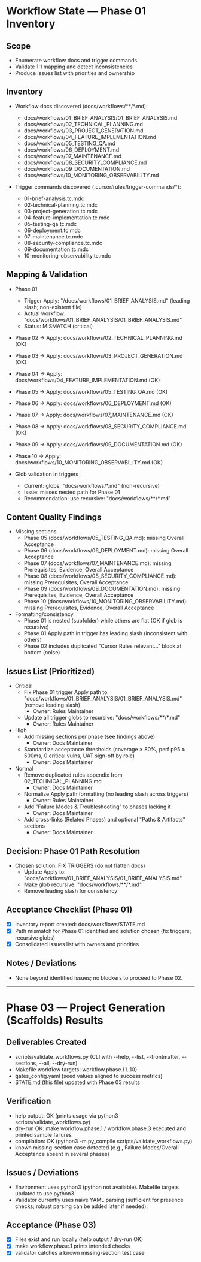 # Workflow State — Phase 01 Inventory

## Scope
- Enumerate workflow docs and trigger commands
- Validate 1:1 mapping and detect inconsistencies
- Produce issues list with priorities and ownership

## Inventory
- Workflow docs discovered (docs/workflows/**/*.md):
  - docs/workflows/01_BRIEF_ANALYSIS/01_BRIEF_ANALYSIS.md
  - docs/workflows/02_TECHNICAL_PLANNING.md
  - docs/workflows/03_PROJECT_GENERATION.md
  - docs/workflows/04_FEATURE_IMPLEMENTATION.md
  - docs/workflows/05_TESTING_QA.md
  - docs/workflows/06_DEPLOYMENT.md
  - docs/workflows/07_MAINTENANCE.md
  - docs/workflows/08_SECURITY_COMPLIANCE.md
  - docs/workflows/09_DOCUMENTATION.md
  - docs/workflows/10_MONITORING_OBSERVABILITY.md

- Trigger commands discovered (.cursor/rules/trigger-commands/*):
  - 01-brief-analysis.tc.mdc
  - 02-technical-planning.tc.mdc
  - 03-project-generation.tc.mdc
  - 04-feature-implementation.tc.mdc
  - 05-testing-qa.tc.mdc
  - 06-deployment.tc.mdc
  - 07-maintenance.tc.mdc
  - 08-security-compliance.tc.mdc
  - 09-documentation.tc.mdc
  - 10-monitoring-observability.tc.mdc

## Mapping & Validation
- Phase 01
  - Trigger Apply: "/docs/workflows/01_BRIEF_ANALYSIS.md" (leading slash; non-existent file)
  - Actual workflow: "docs/workflows/01_BRIEF_ANALYSIS/01_BRIEF_ANALYSIS.md"
  - Status: MISMATCH (critical)
- Phase 02 → Apply: docs/workflows/02_TECHNICAL_PLANNING.md (OK)
- Phase 03 → Apply: docs/workflows/03_PROJECT_GENERATION.md (OK)
- Phase 04 → Apply: docs/workflows/04_FEATURE_IMPLEMENTATION.md (OK)
- Phase 05 → Apply: docs/workflows/05_TESTING_QA.md (OK)
- Phase 06 → Apply: docs/workflows/06_DEPLOYMENT.md (OK)
- Phase 07 → Apply: docs/workflows/07_MAINTENANCE.md (OK)
- Phase 08 → Apply: docs/workflows/08_SECURITY_COMPLIANCE.md (OK)
- Phase 09 → Apply: docs/workflows/09_DOCUMENTATION.md (OK)
- Phase 10 → Apply: docs/workflows/10_MONITORING_OBSERVABILITY.md (OK)

- Glob validation in triggers
  - Current: globs: "docs/workflows/*.md" (non-recursive)
  - Issue: misses nested path for Phase 01
  - Recommendation: use recursive: "docs/workflows/**/*.md"

## Content Quality Findings
- Missing sections
  - Phase 05 (docs/workflows/05_TESTING_QA.md): missing Overall Acceptance
  - Phase 06 (docs/workflows/06_DEPLOYMENT.md): missing Overall Acceptance
  - Phase 07 (docs/workflows/07_MAINTENANCE.md): missing Prerequisites, Evidence, Overall Acceptance
  - Phase 08 (docs/workflows/08_SECURITY_COMPLIANCE.md): missing Prerequisites, Overall Acceptance
  - Phase 09 (docs/workflows/09_DOCUMENTATION.md): missing Prerequisites, Evidence, Overall Acceptance
  - Phase 10 (docs/workflows/10_MONITORING_OBSERVABILITY.md): missing Prerequisites, Evidence, Overall Acceptance
- Formatting/consistency
  - Phase 01 is nested (subfolder) while others are flat (OK if glob is recursive)
  - Phase 01 Apply path in trigger has leading slash (inconsistent with others)
  - Phase 02 includes duplicated "Cursor Rules relevant…" block at bottom (noise)

## Issues List (Prioritized)
- Critical
  - Fix Phase 01 trigger Apply path to: "docs/workflows/01_BRIEF_ANALYSIS/01_BRIEF_ANALYSIS.md" (remove leading slash)
    - Owner: Rules Maintainer
  - Update all trigger globs to recursive: "docs/workflows/**/*.md"
    - Owner: Rules Maintainer
- High
  - Add missing sections per phase (see findings above)
    - Owner: Docs Maintainer
  - Standardize acceptance thresholds (coverage ≥ 80%, perf p95 ≤ 500ms, 0 critical vulns, UAT sign-off by role)
    - Owner: Docs Maintainer
- Normal
  - Remove duplicated rules appendix from 02_TECHNICAL_PLANNING.md
    - Owner: Docs Maintainer
  - Normalize Apply path formatting (no leading slash across triggers)
    - Owner: Rules Maintainer
  - Add "Failure Modes & Troubleshooting" to phases lacking it
    - Owner: Docs Maintainer
  - Add cross-links (Related Phases) and optional "Paths & Artifacts" sections
    - Owner: Docs Maintainer

## Decision: Phase 01 Path Resolution
- Chosen solution: FIX TRIGGERS (do not flatten docs)
  - Update Apply to: "docs/workflows/01_BRIEF_ANALYSIS/01_BRIEF_ANALYSIS.md"
  - Make glob recursive: "docs/workflows/**/*.md"
  - Remove leading slash for consistency

## Acceptance Checklist (Phase 01)
- [x] Inventory report created: docs/workflows/STATE.md
- [x] Path mismatch for Phase 01 identified and solution chosen (fix triggers; recursive globs)
- [x] Consolidated issues list with owners and priorities

## Notes / Deviations
- None beyond identified issues; no blockers to proceed to Phase 02.

---

# Phase 03 — Project Generation (Scaffolds) Results

## Deliverables Created
- scripts/validate_workflows.py (CLI with --help, --list, --frontmatter, --sections, --all, --dry-run)
- Makefile workflow targets: workflow.phase.{1..10}
- gates_config.yaml (seed values aligned to success metrics)
- STATE.md (this file) updated with Phase 03 results

## Verification
- help output: OK (prints usage via python3 scripts/validate_workflows.py)
- dry-run OK: make workflow.phase.1 / workflow.phase.3 executed and printed sample failures
- compilation: OK (python3 -m py_compile scripts/validate_workflows.py)
- known missing-section case detected (e.g., Failure Modes/Overall Acceptance absent in several phases)

## Issues / Deviations
- Environment uses python3 (python not available). Makefile targets updated to use python3.
- Validator currently uses naive YAML parsing (sufficient for presence checks; robust parsing can be added later if needed).

## Acceptance (Phase 03)
- [x] Files exist and run locally (help output / dry-run OK)
- [x] make workflow.phase.1 prints intended checks
- [x] validator catches a known missing-section test case